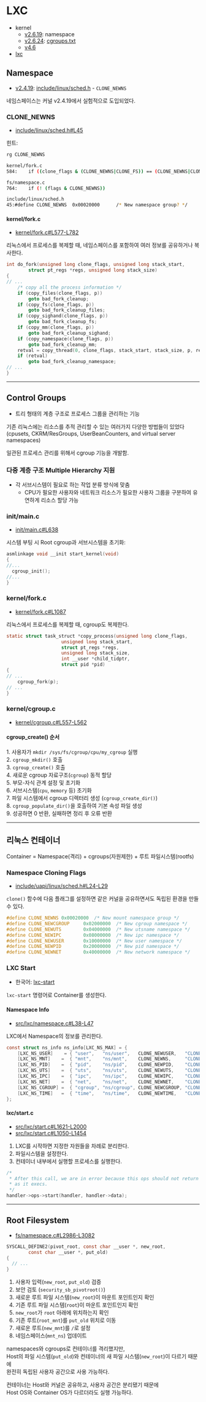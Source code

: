 # LXC

- kernel
  - [v2.6.19](https://github.com/torvalds/linux/tree/v2.6.19): namespace
  - [v2.6.24](https://github.com/torvalds/linux/tree/v2.6.24): [cgroups.txt](https://github.com/torvalds/linux/blob/v2.6.24/Documentation/cgroups.txt)
  - [v4.6](https://github.com/torvalds/linux/tree/v4.6)
- [lxc](https://github.com/lxc/lxc)

## Namespace

- [v2.4.19](https://www.kernel.org/pub/linux/kernel/v2.4/linux-2.4.19.tar.gz): [include/linux/sched.h](https://elixir.bootlin.com/linux/2.4.19/source/include/linux/sched.h#L45) - `CLONE_NEWNS`

네임스페이스는 커널 v2.4.19에서 실험적으로 도입되었다.

### CLONE_NEWNS

- [include/linux/sched.h#L45](https://elixir.bootlin.com/linux/2.4.19/source/include/linux/sched.h#L45)

힌트:

```bash
rg CLONE_NEWNS

kernel/fork.c
584:    if ((clone_flags & (CLONE_NEWNS|CLONE_FS)) == (CLONE_NEWNS|CLONE_FS))

fs/namespace.c
764:    if (! (flags & CLONE_NEWNS))

include/linux/sched.h
45:#define CLONE_NEWNS  0x00020000      /* New namespace group? */
```

#### kernel/fork.c

- [kernel/fork.c#L577-L782](https://elixir.bootlin.com/linux/2.4.19/source/kernel/fork.c#L577-L782)

리눅스에서 프로세스를 복제할 때, 네임스페이스를 포함하여 여러 정보를 공유하거나 복사한다.

```c
int do_fork(unsigned long clone_flags, unsigned long stack_start,
	    struct pt_regs *regs, unsigned long stack_size)
{
// ...
	/* copy all the process information */
	if (copy_files(clone_flags, p))
		goto bad_fork_cleanup;
	if (copy_fs(clone_flags, p))
		goto bad_fork_cleanup_files;
	if (copy_sighand(clone_flags, p))
		goto bad_fork_cleanup_fs;
	if (copy_mm(clone_flags, p))
		goto bad_fork_cleanup_sighand;
	if (copy_namespace(clone_flags, p))
		goto bad_fork_cleanup_mm;
	retval = copy_thread(0, clone_flags, stack_start, stack_size, p, regs);
	if (retval)
		goto bad_fork_cleanup_namespace;
// ...
}
```

---

## Control Groups

- 트리 형태의 계층 구조로 프로세스 그룹을 관리하는 기능

기존 리눅스에는 리소스를 추적 관리할 수 있는 여러가지 다양한 방법들이 있었다 (cpusets, CKRM/ResGroups, UserBeanCounters, and virtual server
namespaces)

일관된 프로세스 관리를 위해서 cgroup 기능을 개발함.

### 다중 계층 구조 Multiple Hierarchy 지원

- 각 서브시스템이 필요로 하는 작업 분류 방식에 맞춤
  - CPU가 필요한 사용자와 네트워크 리소스가 필요한 사용자 그룹을 구분하여 유연하게 리소스 할당 가능

### init/main.c

- [init/main.c#L638](https://github.com/torvalds/linux/blob/49914084e797530d9baaf51df9eda77babc98fa8/init/main.c#L638)

시스템 부팅 시 Root cgroup과 서브시스템을 초기화:

```c
asmlinkage void __init start_kernel(void)
{
//...
  cgroup_init();
//...
}
```

### kernel/fork.c

- [kernel/fork.c#L1087](https://github.com/torvalds/linux/blob/49914084e797530d9baaf51df9eda77babc98fa8/kernel/fork.c#L1087)

리눅스에서 프로세스를 복제할 때, cgroup도 복제한다.

```c
static struct task_struct *copy_process(unsigned long clone_flags,
					unsigned long stack_start,
					struct pt_regs *regs,
					unsigned long stack_size,
					int __user *child_tidptr,
					struct pid *pid)
{
// ...
	cgroup_fork(p);
// ...
}
```

### kernel/cgroup.c

- [kernel/cgroup.c#L557-L562](https://github.com/torvalds/linux/blob/49914084e797530d9baaf51df9eda77babc98fa8/kernel/cgroup.c#L557-L562)

#### **cgroup_create()** 순서

1️. 사용자가 `mkdir /sys/fs/cgroup/cpu/my_cgroup` 실행  
2. `cgroup_mkdir()` 호출  
3. `cgroup_create()` 호출  
4. 새로운 cgroup 자료구조(`cgroup`) 동적 할당  
5. 부모-자식 관계 설정 및 초기화  
6. 서브시스템(`cpu`, `memory` 등) 초기화  
7. 파일 시스템에서 cgroup 디렉터리 생성 (`cgroup_create_dir()`)  
8. `cgroup_populate_dir()`을 호출하여 기본 속성 파일 생성  
9. 성공하면 0 반환, 실패하면 정리 후 오류 반환  

---

## 리눅스 컨테이너

Container = Namespace(격리) + cgroups(자원제한) + 루트 파일시스템(rootfs)

### Namespace Cloning Flags

- [include/uapi/linux/sched.h#L24-L29](https://github.com/torvalds/linux/blob/2dcd0af568b0cf583645c8a317dd12e344b1c72a/include/uapi/linux/sched.h#L24-L29)

`clone()` 함수에 다음 플래그를 설정하면 같은 커널을 공유하면서도 독립된 환경을 만들 수 있다.

```c
#define CLONE_NEWNS	0x00020000	/* New mount namespace group */
#define CLONE_NEWCGROUP		0x02000000	/* New cgroup namespace */
#define CLONE_NEWUTS		0x04000000	/* New utsname namespace */
#define CLONE_NEWIPC		0x08000000	/* New ipc namespace */
#define CLONE_NEWUSER		0x10000000	/* New user namespace */
#define CLONE_NEWPID		0x20000000	/* New pid namespace */
#define CLONE_NEWNET		0x40000000	/* New network namespace */
```

### LXC Start

- 한국어: [lxc-start](https://manpages.debian.org/unstable/lxc/lxc-start.1.ko.html)

`lxc-start` 명령어로 Container를 생성한다.

#### Namespace Info

- [src/lxc/namespace.c#L38-L47](https://github.com/lxc/lxc/blob/fc77e20953b87bc1a3f2f07a079647bec990da57/src/lxc/namespace.c#L38-L47)

LXC에서 Namespace의 정보를 관리한다.

```c
const struct ns_info ns_info[LXC_NS_MAX] = {
	[LXC_NS_USER]    = { "user",   "ns/user",   CLONE_NEWUSER,   "CLONE_NEWUSER",   "LXC_USER_NS"    },
	[LXC_NS_MNT]    =  { "mnt",    "ns/mnt",    CLONE_NEWNS,     "CLONE_NEWNS",     "LXC_MNT_NS"     },
	[LXC_NS_PID]    =  { "pid",    "ns/pid",    CLONE_NEWPID,    "CLONE_NEWPID",    "LXC_PID_NS"     },
	[LXC_NS_UTS]    =  { "uts",    "ns/uts",    CLONE_NEWUTS,    "CLONE_NEWUTS",    "LXC_UTS_NS"     },
	[LXC_NS_IPC]    =  { "ipc",    "ns/ipc",    CLONE_NEWIPC,    "CLONE_NEWIPC",    "LXC_IPC_NS"     },
	[LXC_NS_NET]    =  { "net",    "ns/net",    CLONE_NEWNET,    "CLONE_NEWNET",    "LXC_NET_NS"     },
	[LXC_NS_CGROUP] =  { "cgroup", "ns/cgroup", CLONE_NEWCGROUP, "CLONE_NEWCGROUP", "LXC_CGROUP_NS"  },
	[LXC_NS_TIME]	=  { "time",   "ns/time",   CLONE_NEWTIME,   "CLONE_NEWTIME",   "LXC_TIME_NS"    },
};
```

#### lxc/start.c

- [src/lxc/start.c#L1621-L2000](https://github.com/lxc/lxc/blob/fc77e20953b87bc1a3f2f07a079647bec990da57/src/lxc/start.c#L1621-L2000)
- [src/lxc/start.c#L1050-L1454](https://github.com/lxc/lxc/blob/fc77e20953b87bc1a3f2f07a079647bec990da57/src/lxc/start.c#L1050-L1454)

1. LXC를 시작하면 지정한 자원들을 차례로 분리한다.  
1. 파일시스템을 설정한다.
1. 컨테이너 내부에서 실행할 프로세스를 실행한다.

```c
/*
 * After this call, we are in error because this ops should not return
 * as it execs.
 */
handler->ops->start(handler, handler->data);
```

---

## Root Filesystem

- [fs/namespace.c#L2986-L3082](https://github.com/torvalds/linux/blob/2dcd0af568b0cf583645c8a317dd12e344b1c72a/fs/namespace.c#L2986-L3082)

```c
SYSCALL_DEFINE2(pivot_root, const char __user *, new_root,
		const char __user *, put_old)
{
  // ...
}
```

1. 사용자 입력(`new_root`, `put_old`) 검증
1. 보안 검토 (`security_sb_pivotroot()`)
1. 새로운 루트 파일 시스템(`new_root`)이 마운트 포인트인지 확인
1. 기존 루트 파일 시스템(`root`)이 마운트 포인트인지 확인
1. `new_root`가 `root` 아래에 위치하는지 확인
1. 기존 루트(`root_mnt`)를 `put_old` 위치로 이동
1. 새로운 루트(`new_mnt`)를 `/`로 설정
1. 네임스페이스(`mnt_ns`) 업데이트

namespaces와 cgroups로 컨테이너를 격리했지만,  
Host의 파일 시스템(`put_old`)와 컨테이너의 새 파일 시스템(`new_root`)이 다르기 때문에  
완전히 독립된 사용자 공간으로 사용 가능하다.

컨테이너는 Host와 커널은 공유하고, 사용자 공간은 분리됐기 때문에  
Host OS와 Container OS가 다르더라도 실행 가능하다.
